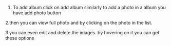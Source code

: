 1. To add album click on add album
similarly to add a photo in a album you have add photo button 

2.then you can view full photo and by clicking on the photo in the list.

3.you can even edit and delete the images. by hovering on it you can get these options